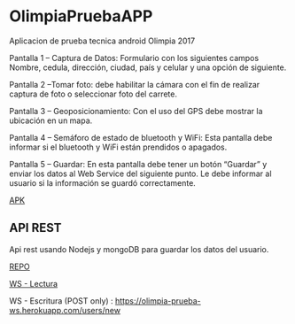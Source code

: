 # OlimpiaPruebaAPP

Aplicacion de prueba tecnica android Olimpia 2017

Pantalla 1 – Captura de Datos: Formulario con los siguientes campos Nombre,
cedula, dirección, ciudad, país y celular y una opción de siguiente.

Pantalla 2 –Tomar foto: debe habilitar la cámara con el fin de realizar captura de
foto o seleccionar foto del carrete.

Pantalla 3 – Geoposicionamiento: Con el uso del GPS debe mostrar la ubicación en
un mapa.

Pantalla 4 – Semáforo de estado de bluetooth y WiFi: Esta pantalla debe informar
si el bluetooth y WiFi están prendidos o apagados.

Pantalla 5 – Guardar: En esta pantalla debe tener un botón “Guardar” y enviar los
datos al Web Service del siguiente punto. Le debe informar al usuario si la
información se guardó correctamente.

[APK](https://drive.google.com/open?id=0BzFw8pAGdSp2N0tFTmNkWWlaaFE)


## API REST
Api rest usando Nodejs y mongoDB para guardar los datos del usuario.

[REPO](https://github.com/seradiazpin/OlimpiaPruebaWS)

[WS - Lectura](https://olimpia-prueba-ws.herokuapp.com/users/)

WS - Escritura (POST only) : https://olimpia-prueba-ws.herokuapp.com/users/new
